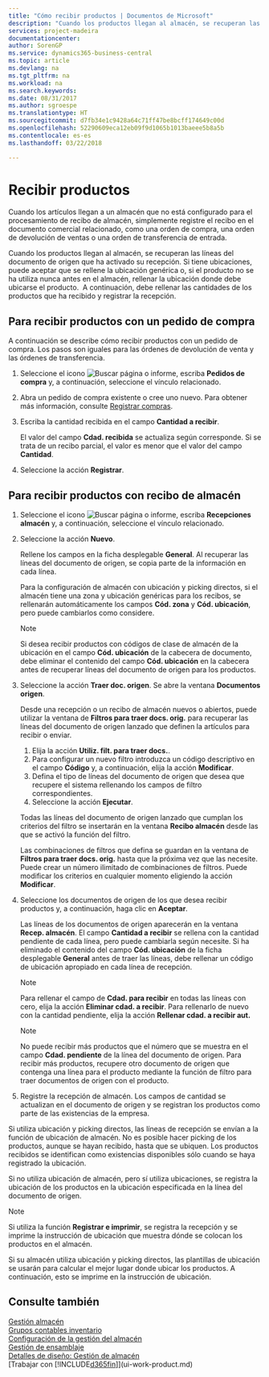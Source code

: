 ```yaml
---
title: "Cómo recibir productos | Documentos de Microsoft"
description: "Cuando los productos llegan al almacén, se recuperan las líneas del documento de origen que ha activado su recepción. "
services: project-madeira
documentationcenter: 
author: SorenGP
ms.service: dynamics365-business-central
ms.topic: article
ms.devlang: na
ms.tgt_pltfrm: na
ms.workload: na
ms.search.keywords: 
ms.date: 08/31/2017
ms.author: sgroespe
ms.translationtype: HT
ms.sourcegitcommit: d7fb34e1c9428a64c71ff47be8bcff174649c00d
ms.openlocfilehash: 52290609eca12eb09f9d1065b1013baeee5b8a5b
ms.contentlocale: es-es
ms.lasthandoff: 03/22/2018

---
```

# <a name="receive-items"></a>Recibir productos
Cuando los artículos llegan a un almacén que no está configurado para el procesamiento de recibo de almacén, simplemente registre el recibo en el documento comercial relacionado, como una orden de compra, una orden de devolución de ventas o una orden de transferencia de entrada.

Cuando los productos llegan al almacén, se recuperan las líneas del documento de origen que ha activado su recepción. Si tiene ubicaciones, puede aceptar que se rellene la ubicación genérica o, si el producto no se ha utiliza nunca antes en el almacén, rellenar la ubicación donde debe ubicarse el producto.  A continuación, debe rellenar las cantidades de los productos que ha recibido y registrar la recepción.  

## <a name="to-receive-items-with-a-purchase-order"></a>Para recibir productos con un pedido de compra
A continuación se describe cómo recibir productos con un pedido de compra. Los pasos son iguales para las órdenes de devolución de venta y las órdenes de transferencia.  
1. Seleccione el icono ![Buscar página o informe](media/ui-search/search_small.png "icono Buscar página o informe"), escriba **Pedidos de compra** y, a continuación, seleccione el vínculo relacionado.
2. Abra un pedido de compra existente o cree uno nuevo. Para obtener más información, consulte [Registrar compras](purchasing-how-record-purchases.md).
3. Escriba la cantidad recibida en el campo **Cantidad a recibir**.

    El valor del campo **Cdad. recibida** se actualiza según corresponde. Si se trata de un recibo parcial, el valor es menor que el valor del campo **Cantidad**.
4. Seleccione la acción **Registrar**.

## <a name="to-receive-items-with-a-warehouse-receipt"></a>Para recibir productos con recibo de almacén
1.  Seleccione el icono ![Buscar página o informe](media/ui-search/search_small.png "icono Buscar página o informe"), escriba **Recepciones almacén** y, a continuación, seleccione el vínculo relacionado.  
2.  Seleccione la acción **Nuevo**.  

    Rellene los campos en la ficha desplegable **General**. Al recuperar las líneas del documento de origen, se copia parte de la información en cada línea.  

    Para la configuración de almacén con ubicación y picking directos, si el almacén tiene una zona y ubicación genéricas para los recibos, se rellenarán automáticamente los campos **Cód. zona** y **Cód. ubicación**, pero puede cambiarlos como considere.  

    > [!NOTE]  
    >  Si desea recibir productos con códigos de clase de almacén de la ubicación en el campo **Cód. ubicación** de la cabecera de documento, debe eliminar el contenido del campo **Cód. ubicación** en la cabecera antes de recuperar líneas del documento de origen para los productos.  
3.  Seleccione la acción **Traer doc. origen**. Se abre la ventana **Documentos origen**.

    Desde una recepción o un recibo de almacén nuevos o abiertos, puede utilizar la ventana de **Filtros para traer docs. orig.** para recuperar las líneas del documento de origen lanzado que definen la artículos para recibir o enviar.

    1. Elija la acción **Utiliz. filt. para traer docs.**.  
    2. Para configurar un nuevo filtro introduzca un código descriptivo en el campo **Código** y, a continuación, elija la acción **Modificar**.  
    3. Defina el tipo de líneas del documento de origen que desea que recupere el sistema rellenando los campos de filtro correspondientes.  
    4. Seleccione la acción **Ejecutar**.  

    Todas las líneas del documento de origen lanzado que cumplan los criterios del filtro se insertarán en la ventana **Recibo almacén** desde las que se activó la función del filtro.  

    Las combinaciones de filtros que defina se guardan en la ventana de **Filtros para traer docs. orig.** hasta que la próxima vez que las necesite. Puede crear un número ilimitado de combinaciones de filtros. Puede modificar los criterios en cualquier momento eligiendo la acción **Modificar**.

4.  Seleccione los documentos de origen de los que desea recibir productos y, a continuación, haga clic en **Aceptar**.  

    Las líneas de los documentos de origen aparecerán en la ventana **Recep. almacén**. El campo **Cantidad a recibir** se rellena con la cantidad pendiente de cada línea, pero puede cambiarla según necesite. Si ha eliminado el contenido del campo **Cód. ubicación** de la ficha desplegable **General** antes de traer las líneas, debe rellenar un código de ubicación apropiado en cada línea de recepción.  

    > [!NOTE]  
    >  Para rellenar el campo de **Cdad. para recibir** en todas las líneas con cero, elija la acción **Eliminar cdad. a recibir**. Para rellenarlo de nuevo con la cantidad pendiente, elija la acción **Rellenar cdad. a recibir aut.**  

    > [!NOTE]  
    >  No puede recibir más productos que el número que se muestra en el campo **Cdad. pendiente** de la línea del documento de origen. Para recibir más productos, recupere otro documento de origen que contenga una línea para el producto mediante la función de filtro para traer documentos de origen con el producto.  

5.  Registre la recepción de almacén. Los campos de cantidad se actualizan en el documento de origen y se registran los productos como parte de las existencias de la empresa.  

Si utiliza ubicación y picking directos, las líneas de recepción se envían a la función de ubicación de almacén. No es posible hacer picking de los productos, aunque se hayan recibido, hasta que se ubiquen. Los productos recibidos se identifican como existencias disponibles sólo cuando se haya registrado la ubicación.  

Si no utiliza ubicación de almacén, pero sí utiliza ubicaciones, se registra la ubicación de los productos en la ubicación especificada en la línea del documento de origen.  

> [!NOTE]  
>  Si utiliza la función **Registrar e imprimir**, se registra la recepción y se imprime la instrucción de ubicación que muestra dónde se colocan los productos en el almacén.  
>   
>  Si su almacén utiliza ubicación y picking directos, las plantillas de ubicación se usarán para calcular el mejor lugar donde ubicar los productos. A continuación, esto se imprime en la instrucción de ubicación.  

## <a name="see-also"></a>Consulte también  
[Gestión almacén](warehouse-manage-warehouse.md)  
[Grupos contables inventario](inventory-manage-inventory.md)  
[Configuración de la gestión del almacén](warehouse-setup-warehouse.md)     
[Gestión de ensamblaje](assembly-assemble-items.md)    
[Detalles de diseño: Gestión de almacén](design-details-warehouse-management.md)  
[Trabajar con [!INCLUDE[d365fin](includes/d365fin_md.md)]](ui-work-product.md)

